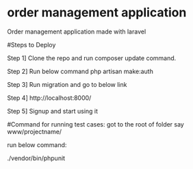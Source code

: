 # order management application 
 Order management application made with laravel 

#Steps to Deploy

Step 1] Clone the repo and run composer update command.

Step 2] Run below command
        php artisan make:auth

Step 3] Run migration and go to below link

Step 4] http://localhost:8000/

Step 5] Signup and start using it

#Command for running test cases:
got to the root of folder say www/projectname/

run below command:

./vendor/bin/phpunit

